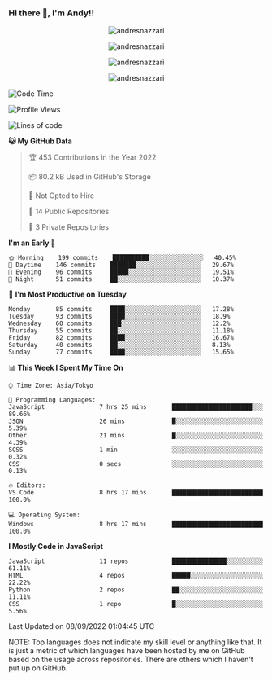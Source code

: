 ### Hi there 👋, I'm Andy!!

<p align="center" >
  <img src="https://github-profile-trophy.vercel.app/?username=AndresNazzari&theme=dracula&column=-1" alt="andresnazzari"/>
</p>

<p align="center">
  <img  src="https://github-readme-stats.vercel.app/api?username=AndresNazzari&count_private=true&show_icons=true&theme=dracula" alt="andresnazzari"/>
</p>
<p align="center">
  <img  src="https://github-readme-stats.vercel.app/api/top-langs/?username=AndresNazzari&layout=compact" alt="andresnazzari"/>
</p>
<p align="center" >
  <img src="https://github-readme-stats.vercel.app/api/wakatime?username=AndresNazzari" alt="andresnazzari"/>
</p>

<!--START_SECTION:waka-->
![Code Time](http://img.shields.io/badge/Code%20Time-146%20hrs%2017%20mins-blue)

![Profile Views](http://img.shields.io/badge/Profile%20Views-2-blue)

![Lines of code](https://img.shields.io/badge/From%20Hello%20World%20I%27ve%20Written-229%20Thousand%20lines%20of%20code-blue)

**🐱 My GitHub Data** 

> 🏆 453 Contributions in the Year 2022
 > 
> 📦 80.2 kB Used in GitHub's Storage 
 > 
> 🚫 Not Opted to Hire
 > 
> 📜 14 Public Repositories 
 > 
> 🔑 3 Private Repositories  
 > 
**I'm an Early 🐤** 

```text
🌞 Morning    199 commits    ██████████░░░░░░░░░░░░░░░   40.45% 
🌆 Daytime    146 commits    ███████░░░░░░░░░░░░░░░░░░   29.67% 
🌃 Evening    96 commits     █████░░░░░░░░░░░░░░░░░░░░   19.51% 
🌙 Night      51 commits     ██░░░░░░░░░░░░░░░░░░░░░░░   10.37%

```
📅 **I'm Most Productive on Tuesday** 

```text
Monday       85 commits     ████░░░░░░░░░░░░░░░░░░░░░   17.28% 
Tuesday      93 commits     ████░░░░░░░░░░░░░░░░░░░░░   18.9% 
Wednesday    60 commits     ███░░░░░░░░░░░░░░░░░░░░░░   12.2% 
Thursday     55 commits     ██░░░░░░░░░░░░░░░░░░░░░░░   11.18% 
Friday       82 commits     ████░░░░░░░░░░░░░░░░░░░░░   16.67% 
Saturday     40 commits     ██░░░░░░░░░░░░░░░░░░░░░░░   8.13% 
Sunday       77 commits     ████░░░░░░░░░░░░░░░░░░░░░   15.65%

```


📊 **This Week I Spent My Time On** 

```text
⌚︎ Time Zone: Asia/Tokyo

💬 Programming Languages: 
JavaScript               7 hrs 25 mins       ██████████████████████░░░   89.66% 
JSON                     26 mins             █░░░░░░░░░░░░░░░░░░░░░░░░   5.39% 
Other                    21 mins             █░░░░░░░░░░░░░░░░░░░░░░░░   4.39% 
SCSS                     1 min               ░░░░░░░░░░░░░░░░░░░░░░░░░   0.32% 
CSS                      0 secs              ░░░░░░░░░░░░░░░░░░░░░░░░░   0.13%

🔥 Editors: 
VS Code                  8 hrs 17 mins       █████████████████████████   100.0%

💻 Operating System: 
Windows                  8 hrs 17 mins       █████████████████████████   100.0%

```

**I Mostly Code in JavaScript** 

```text
JavaScript               11 repos            ███████████████░░░░░░░░░░   61.11% 
HTML                     4 repos             █████░░░░░░░░░░░░░░░░░░░░   22.22% 
Python                   2 repos             ██░░░░░░░░░░░░░░░░░░░░░░░   11.11% 
CSS                      1 repo              █░░░░░░░░░░░░░░░░░░░░░░░░   5.56%

```



 Last Updated on 08/09/2022 01:04:45 UTC
<!--END_SECTION:waka-->

NOTE: Top languages does not indicate my skill level or anything like that. It is just a metric of which languages have been hosted by me on GitHub based on the usage across repositories. There are others which I haven't put up on GitHub.

<!-- Here are some ideas to get you started:

-   🔭 I’m currently working on ...
-   🌱 I’m currently learning ...
-   👯 I’m looking to collaborate on ...
-   🤔 I’m looking for help with ...
-   💬 Ask me about ...
-   📫 How to reach me: ...
-   😄 Pronouns: ...
-   ⚡ Fun fact: ... -->
